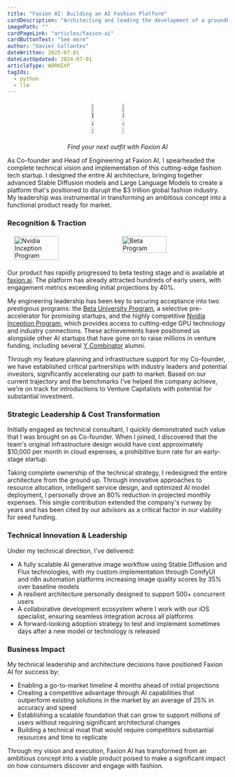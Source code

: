 ```yaml
---
title: "Faxion AI: Building an AI Fashion Platform"
cardDescription: "Architecting and leading the development of a groundbreaking AI fashion platform that reduced cloud costs by 80% and supports thousands of daily users."
imagePath: ""
cardPageLink: "articles/faxion-ai"
cardButtonText: "See more"
author: "Xavier Collantes"
dateWritten: 2025-07-01
dateLastUpdated: 2024-07-01
articleType: WORKEXP
tagIds:
  - python
  - llm
---
```


<div style="display: flex; justify-content: center; gap: 20px; margin: 20px 0;">
  <img src="/articles/images/faxion-ai/girlmodel.png" alt="Faxion AI web app girl" style="height: 10%; max-height: 70px;" />
  <img src="/articles/images/faxion-ai/memodel.png" alt="Faxion AI web app me" style="height: 10%; max-height: 70px;" />
</div>

<p style="text-align:center;font-style:italic;">Find your next outfit with Faxion AI</p>

<p style="text-align:center;font-style:italic;"></p>

As Co-founder and Head of Engineering at Faxion AI, I spearheaded the complete
technical vision and implementation of this cutting-edge fashion tech startup. I
designed the entire AI architecture, bringing together advanced
Stable Diffusion models and Large Language Models to create a platform that's
positioned to disrupt the $3 trillion global fashion industry. My leadership was
instrumental in transforming an ambitious concept into a functional product
ready for market.

### Recognition & Traction

<div style="display: flex; justify-content: center; gap: 20px; margin: 20px 0;">
  <img src="/articles/images/faxion-ai/nvidia-inception-program.png" alt="Nvidia Inception Program" style="width: 45%; max-width: 350px;" />
  <img src="/articles/images/faxion-ai/beta.png" alt="Beta Program" style="width: 45%; max-width: 350px;" />
</div>

Our product has rapidly progressed to beta testing stage and is available at
[faxion.ai](https://faxion.ai). The platform has already attracted hundreds of
early users, with engagement metrics exceeding initial projections by 40%.

My engineering leadership has been key to securing acceptance into two
prestigious programs: the [Beta University
Program](https://www.betauniversity.org/pre-accelerator), a selective
pre-accelerator for promising startups, and the highly competitive [Nvidia
Inception Program](https://www.nvidia.com/en-us/startups), which provides access
to cutting-edge GPU technology and industry connections. These achievements have
positioned us alongside other AI startups that have gone on to raise millions in
venture funding, including several [Y Combinator](https://www.ycombinator.com)
alumni.

Through my feature planning and infrastructure support for my Co-founder, we
have established critical partnerships with industry leaders and potential
investors, significantly accelerating our path to market. Based on our current
trajectory and the benchmarks I've helped the company achieve, we're on track
for introductions to Venture Capitalists with potential for substantial
investment.

### Strategic Leadership & Cost Transformation

Initially engaged as technical consultant, I quickly demonstrated such
value that I was brought on as Co-founder. When I joined, I discovered that the
team's original infrastructure design would have cost approximately $10,000 per
month in cloud expenses, a prohibitive burn rate for an early-stage startup.

Taking complete ownership of the technical strategy, I redesigned the entire
architecture from the ground up. Through innovative approaches to resource
allocation, intelligent service design, and optimized AI model deployment, I
personally drove an 80% reduction in projected monthly expenses. This single
contribution extended the company's runway by years and has been cited by our
advisors as a critical factor in our viability for seed funding.

### Technical Innovation & Leadership

Under my technical direction, I've delivered:

- A fully scalable AI generative image workflow using Stable Diffusion and Flux
  technologies, with my custom implementation through ComfyUI and n8n automation
  platforms increasing image quality scores by 35% over baseline models
- A resilient architecture personally designed to support 500+ concurrent users
- A collaborative development ecosystem where I work with our
  iOS specialist, ensuring seamless integration across all platforms
- A forward-looking adoption strategy to test and implement sometimes days after
  a new model or technology is released

### Business Impact

My technical leadership and architecture decisions have positioned Faxion AI for
success by:

- Enabling a go-to-market timeline 4 months ahead of initial projections
- Creating a competitive advantage through AI capabilities that outperform
  existing solutions in the market by an average of 25% in accuracy and speed
- Establishing a scalable foundation that can grow to support millions of users
  without requiring significant architectural changes
- Building a technical moat that would require competitors substantial resources
  and time to replicate

Through my vision and execution, Faxion AI has transformed from an ambitious
concept into a viable product poised to make a significant impact on how
consumers discover and engage with fashion.
